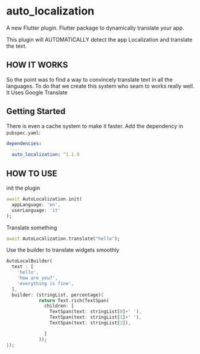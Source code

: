 # auto_localization

A new Flutter plugin.
Flutter package to dynamically translate your app.

This plugin will AUTOMATICALLY detect the app Localization and translate the text.


## HOW IT WORKS

So the point was to find a way to convincely translate text in all the languages.
To do that we create this system who seam to works really well.
It Uses Google Translate

## Getting Started
There is even a cache system to make it faster.
Add the dependency in `pubspec.yaml`:
```yaml
dependencies:
  ...
  auto_localization: ^1.1.9
```


## HOW TO USE

init the plugin
```dart
await AutoLocalization.init(
  appLanguage: 'en',
  userLanguage: 'it'
);
```

Translate something
```dart
await AutoLocalization.translate("hello");
```

Use the builder to translate widgets smoothly
```dart
AutoLocalBuilder(
  text : [
    'hello', 
    'how are you?',
    'everything is fine',
  ],
  builder: (stringList, percentage){
            return Text.rich(TextSpan(
              children: [
                TextSpan(text: stringList[0]+' '),
                TextSpan(text: stringList[1]+' '),
                TextSpan(text: stringList[2]),

              ]
            ));
});
```
